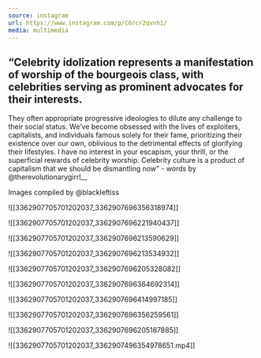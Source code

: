 ```yaml
---
source: instagram
url: https://www.instagram.com/p/C6rcr2qvnh1/
media: multimedia
---
```


## “Celebrity idolization represents a manifestation of worship of the bourgeois class, with celebrities serving as prominent advocates for their interests.
They often appropriate progressive ideologies to dilute any challenge to their social status. We’ve become obsessed with the lives of exploiters, capitalists, and individuals famous solely for their fame, prioritizing their existence over our own, oblivious to the detrimental effects of glorifying their lifestyles. I have no interest in your escapism, your thrill, or the superficial rewards of celebrity worship. Celebrity culture is a product of capitalism that we should be dismantling now” - words by @therevolutionarygirrl__ 

Images compiled by @blackleftiss

![[3362907705701202037_3362907696356318974]]

![[3362907705701202037_3362907696221940437]]

![[3362907705701202037_3362907696213590629]]

![[3362907705701202037_3362907696213534932]]

![[3362907705701202037_3362907696205328082]]

![[3362907705701202037_3362907696364692314]]

![[3362907705701202037_3362907696414997185]]

![[3362907705701202037_3362907696356259561]]

![[3362907705701202037_3362907696205187885]]

![[3362907705701202037_3362907496354978651.mp4]]

